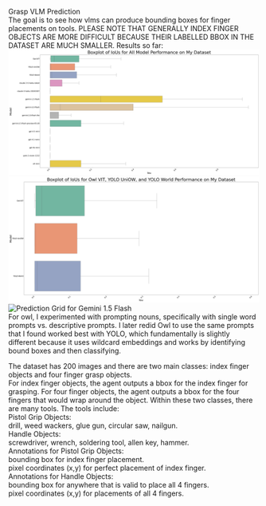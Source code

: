 Grasp VLM Prediction  
The goal is to see how vlms can produce bounding boxes for finger placements on tools. 
PLEASE NOTE THAT GENERALLY INDEX FINGER OBJECTS ARE MORE DIFFICULT BECAUSE THEIR LABELLED BBOX IN THE DATASET ARE MUCH SMALLER.
Results so far: 
![IoUs for All Models(Including Owl VIT and YOLO UniOW)](src/best_all_model.png) 
![IoUs for Owl VIT and YOLO UniOW](src/best_noun_model.png)
![Prediction Grid for Gemini 1.5 Flash](results/gemini-1.5-flash_prediction_grid.png)  
For owl, I experimented with prompting nouns, specifically with single word prompts vs. descriptive prompts. I later redid Owl to use the same prompts that I found worked best with YOLO, which fundamentally is slightly different because it uses wildcard embeddings and works by identifying bound boxes and then classifying.

The dataset has 200 images and there are two main classes: index finger objects and four finger grasp objects.  
For index finger objects, the agent outputs a bbox for the index finger for grasping. For four finger objects, the agent outputs a bbox for the four fingers that would wrap around the object. Within these two classes, there are many tools.
The tools include:  
Pistol Grip Objects:  
    drill, weed wackers, glue gun, circular saw, nailgun.  
Handle Objects:  
    screwdriver, wrench, soldering tool, allen key, hammer.  
Annotations for Pistol Grip Objects:  
    bounding box for index finger placement.  
    pixel coordinates (x,y) for perfect placement of index finger.  
Annotations for Handle Objects:  
    bounding box for anywhere that is valid to place all 4 fingers.  
    pixel coordinates (x,y) for placements of all 4 fingers.  


